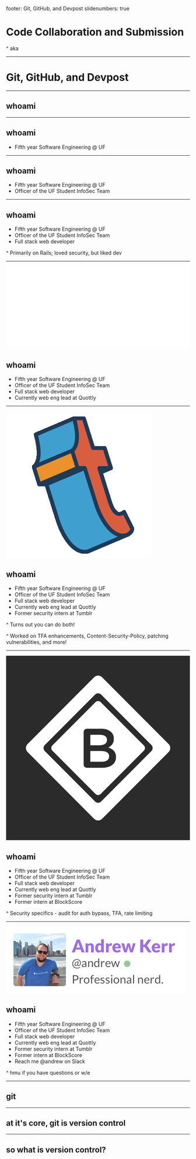 footer: Git, GitHub, and Devpost
slidenumbers: true

# Code Collaboration and Submission

^ aka

---

# Git, GitHub, and Devpost

---

## whoami

---

## whoami

- Fifth year Software Engineering @ UF

---

## whoami

- Fifth year Software Engineering @ UF
- Officer of the UF Student InfoSec Team

---

## whoami

- Fifth year Software Engineering @ UF
- Officer of the UF Student InfoSec Team
- Full stack web developer

^ Primarily on Rails; loved security, but liked dev

---

![left fit](imgs/quottly.png)
## whoami

- Fifth year Software Engineering @ UF
- Officer of the UF Student InfoSec Team
- Full stack web developer
- Currently web eng lead at Quottly

---

![left](imgs/tumblr.gif)
## whoami

- Fifth year Software Engineering @ UF
- Officer of the UF Student InfoSec Team
- Full stack web developer
- Currently web eng lead at Quottly
- Former security intern at Tumblr

^ Turns out you can do both!

^ Worked on TFA enhancements, Content-Security-Policy, patching vulnerabilities, and more!

---

![left](imgs/blockscore.jpg)
## whoami

- Fifth year Software Engineering @ UF
- Officer of the UF Student InfoSec Team
- Full stack web developer
- Currently web eng lead at Quottly
- Former security intern at Tumblr
- Former intern at BlockScore

^ Security specifics - audit for auth bypass, TFA, rate limiting

---

![fit left](imgs/slack.png)
## whoami

- Fifth year Software Engineering @ UF
- Officer of the UF Student InfoSec Team
- Full stack web developer
- Currently web eng lead at Quottly
- Former security intern at Tumblr
- Former intern at BlockScore
- Reach me @andrew on Slack

^ hmu if you have questions or w/e

---

## git

---

## at it's core, git is version control

---

## so what is version control?


